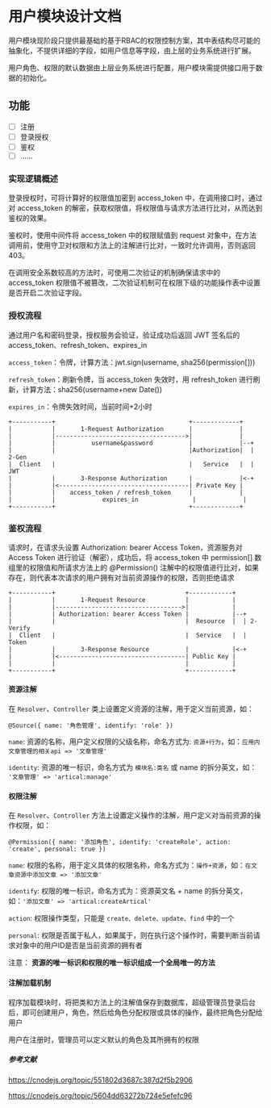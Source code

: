 # 用户模块设计文档

用户模块现阶段只提供最基础的基于RBAC的权限控制方案，其中表结构尽可能的抽象化，不提供详细的字段，如用户信息等字段，由上层的业务系统进行扩展。

用户角色、权限的默认数据由上层业务系统进行配置，用户模块需提供接口用于数据的初始化。

## 功能

- [ ] 注册
- [ ] 登录授权
- [ ] 鉴权
- [ ] ......

### 实现逻辑概述

登录授权时，可将计算好的权限值加密到 access_token 中，在调用接口时，通过对 access_token 的解密，获取权限值，将权限值与请求方法进行比对，从而达到鉴权的效果。

鉴权时，使用中间件将 access_token 中的权限赋值到 request 对象中，在方法调用前，使用守卫对权限和方法上的注解进行比对，一致时允许调用，否则返回403。

在调用安全系数较高的方法时，可使用二次验证的机制确保请求中的 access_token 权限值不被篡改，二次验证机制可在权限下级的功能操作表中设置是否开启二次验证字段。

### 授权流程

通过用户名和密码登录，授权服务会验证，验证成功后返回 JWT 签名后的 access_token、refresh_token、expires_in

`access_token`：令牌，计算方法：jwt.sign(username, sha256(permission[]))

`refresh_token`：刷新令牌，当 access_token 失效时，用 refresh_token 进行刷新，计算方法：sha256(username+new Date())

`expires_in`：令牌失效时间，当前时间+2小时

```none
+-----------+                                     +-------------+
|           |       1-Request Authorization       |             |
|           |------------------------------------>|             |
|           |          username&password          |             |--+
|           |                                     |Authorization|  | 2-Gen
|  Client   |                                     |   Service   |  |   JWT
|           |       3-Response Authorization      |             |<-+
|           |<------------------------------------| Private Key |
|           |    access_token / refresh_token     |             |
|           |             expires_in               |             |
+-----------+                                     +-------------+
```

### 鉴权流程

请求时，在请求头设置 Authorization: bearer Access Token，资源服务对 Access Token 进行验证（解密），成功后，将 access_token 中 permission[] 数组里的权限值和所请求方法上的 @Permission() 注解中的权限值进行比对，如果存在，则代表本次请求的用户拥有对当前资源操作的权限，否则拒绝请求

```none
+-----------+                                    +------------+
|           |       1-Request Resource           |            |
|           |----------------------------------->|            |
|           | Authorization: bearer Access Token |            |--+
|           |                                    |  Resource  |  | 2-Verify
|  Client   |                                    |  Service   |  |   Token
|           |       3-Response Resource          |            |<-+
|           |<-----------------------------------| Public Key |
|           |                                    |            |
+-----------+                                    +------------+
```

#### 资源注解

在 `Resolver`、`Controller` 类上设置定义资源的注解，用于定义当前资源，如：

`@Source({ name: '角色管理', identify: 'role' })`

`name`: 资源的名称，用户定义权限的父级名称，命名方式为: `资源+行为`，如：`应用内文章管理的相关api => '文章管理'`

`identity`: 资源的唯一标识，命名方式为 `模块名:类名` 或 name 的拆分英文，如： `'文章管理' => 'artical:manage'`

#### 权限注解

在 `Resolver`、`Controller` 方法上设置定义操作的注解，用户定义对当前资源的操作权限，如：

`@Permission({ name: '添加角色', identify: 'createRole', action: 'create', personal: true })`

`name`: 权限的名称，用于定义具体的权限名称，命名方式为：`操作+资源`，如：`在文章资源中添加文章 => '添加文章'`

`identify`: 权限的唯一标识，命名方式为：资源英文名 + name 的拆分英文，如：`'添加文章' => 'artical:createArtical'`

`action`: 权限操作类型，只能是 `create、delete、update、find` 中的一个

`personal`: 权限是否属于私人，如果属于，则在执行这个操作时，需要判断当前请求对象中的用户ID是否是当前资源的拥有者

注意： **资源的唯一标识和权限的唯一标识组成一个全局唯一的方法**

#### 注解加载机制

程序加载模块时，将把类和方法上的注解值保存到数据库，超级管理员登录后台后，即可创建用户，角色，然后给角色分配权限或具体的操作，最终把角色分配给用户

用户在注册时，管理员可以定义默认的角色及其所拥有的权限

##### 参考文献

https://cnodejs.org/topic/551802d3687c387d2f5b2906

https://cnodejs.org/topic/5604dd63272b724e5efefc96
